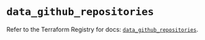 # `data_github_repositories`

Refer to the Terraform Registry for docs: [`data_github_repositories`](https://registry.terraform.io/providers/integrations/github/6.2.3/docs/data-sources/repositories).

